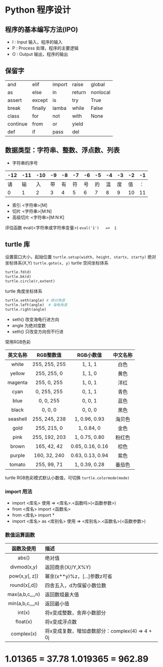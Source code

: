# Python 程序设计

## 程序的基本编写方法(IPO)

- I : Input 输入，程序的输入
- P : Process 处理，程序的主要逻辑
- O : Output 输出，程序的输出

## 保留字

||||||
---|---|---|---|---|
and|elif|import|raise|global
as|else|in|return|nonlocal
assert|except|is|try|True
break|finally|lamba|while|False
class|for|not|with|None
continue|from|or|yield|
def|if|pass|del|

## 数据类型：字符串、整数、浮点数、列表

- 字符串的序号

-12|-11|-10|-9|-8|-7|-6|-5|-4|-3|-2|-1
---|---|---|---|---|---|---|---|---|---|---|---
请|输|入|带|有|符|号|的|温|度|值|：
0|1|2|3|4|5|6|7|8|9|10|11

- 索引    <字符串>[M]
- 切片    <字符串>[M:N]
- 高级切片 <字符串>[M:N:K]

评估函数 eval(<字符串或字符串变量>)
`eval('1')   =>  1`

## turtle 库

设置窗口大小，起始位置
`turtle.setup(width, height, startx, starty)`
绝对坐标体系(X,Y)
`turtle.goto(x, y)`
turtle 空间坐标体系
```python
turtle.fd(d)
turtle.bk(d)
turtle.circle(r,extent)
```
turtle 角度坐标体系 
```python
turtle.seth(angle) # 绝对角度
turtle.left(angle)  # 海龟角度
turtle.right(angle)
```

- seth()    改变海龟行进方向
- angle     为绝对度数
- seth()    只改变方向但不行进

常用RGB色彩

英文名称|RGB整数值|RGB小数值|中文名称
:---:|:---:|:---:|:---:|
white|255, 255, 255|1, 1, 1|白色
yellow|255, 255, 0|1, 1, 0|黄色
magenta|255, 0, 255|1, 0, 1|洋红
cyan|0, 255, 255|0, 1, 1|青色
blue|0, 0, 255|0, 0, 1|蓝色
black|0, 0, 0|0, 0, 0|黑色
seashell|255, 245, 238|1, 0.96, 0.93|海贝色
gold|255, 215, 0|1, 0.84, 0|金色
pink|255, 192, 203|1, 0.75, 0.80|粉红色
brown|165, 42, 42|0.65, 0.16, 0.16|棕色
purple|160, 32, 240|0.63, 0.13, 0.94|紫色
tomato|255, 99, 71|1, 0.39, 0.28|番茄色

turtle RGB色彩模式默认小数值，可切换 `turtle.colormode(mode)`

### import 用法

- import <库名>   使用 => <库名>.<函数吗>(<函数参数>)
- from <库名> import <函数名>
- from <库名> import *
- import <库名> as <库别名>     使用 => <库别名>.<函数名>(<函数参数>)

### 数值运算函数

函数及使用|描述
:---:|:---
abs()|绝对值
divmod(x,y)|返回商余(X//Y,X%Y)
pow(x,y[, z])|幂余(x**y)%z，[...]参数z可省
round(x[,d])|四舍五入，d为保留小数位数
max(a,b,c,,,,n)|返回数组最大值
min(a,b,c,,,,n)|返回最小值
int(x)|将x变成整数，舍弃小数部分
float(x)|将x变成浮点数
complex(x)|将x变成复数，增加虚数部分：complex(4) => 4 + 0j


# 1.01**365 = 37.78    1.019**365 = 962.89
